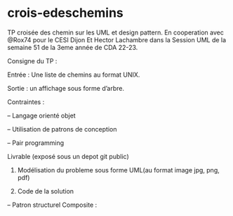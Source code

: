 # crois-edeschemins
TP croisée des chemin sur les UML et design pattern.
En cooperation avec @Rox74 pour le CESI Dijon Et Hector Lachambre dans la Session UML de la semaine 51 de la 3eme année de CDA 22-23.

Consigne du TP :

Entrée : Une liste de chemins au format UNIX.

Sortie : un affichage sous forme d’arbre.

Contraintes :

–	Langage orienté objet

–	Utilisation de patrons de conception

–	Pair programming

Livrable (exposé sous un depot git public)

1.	Modélisation du probleme sous forme UML(au format image jpg, png, pdf)

2.	Code de la solution


–	Patron structurel Composite : 
